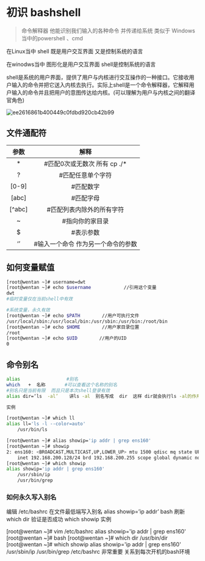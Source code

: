<div style='display: none'>
  Date: 2022-01-15 20:15:35
  LastEditors: gyg
  LastEditTime: 2022-01-15 20:31:17
  FilePath: \test\1_11@bashshell.mm.md
</div>

# 初识 bashshell

> 命令解释器 他能识别我们输入的各种命令 并传递给系统
类似于 Windows 当中的powershell 、cmd

在Linux当中 shell 既是用户交互界面 又是控制系统的语言

在winodws当中 图形化是用户交互界面 shell是控制系统的语言

shell是系统的用户界面，提供了用户与内核进行交互操作的一种接口。它接收用户输入的命令并把它送入内核去执行。实际上shell是一个命令解释器，它解释用户输入的命令并且把用户的意图传达给内核。(可以理解为用户与内核之间的翻译官角色)

![ee2616861b400449c0fdbd920cb42b99](https://s2.loli.net/2022/01/15/GeakCXvFSxTYQPi.png)

## 文件通配符

|  参数  |                解释                |
| :----: | :--------------------------------: |
|   *    | #匹配0次或无数次 所有    cp   ./*  |
|   ?    |         #匹配任意单个字符          |
| [0-9]  |             #匹配数字              |
| [abc]  |             #匹配字母              |
| [^abc] |     #匹配列表内除外的所有字符      |
|   ~    |          #指向你的家目录           |
|   $    |             #表示参数              |
|   ‘’   | #输入一个命令 作为另一个命令的参数 |

## 如何变量赋值

```bash
[root@wentan ~]# username=dwt
[root@wentan ~]# echo $username            //引用这个变量
dwt
#临时变量仅在当前shell中有效

#系统变量，永久有效
[root@wentan ~]# echo $PATH        //用户可执行文件
/usr/local/sbin:/usr/local/bin:/usr/sbin:/usr/bin:/root/bin
[root@wentan ~]# echo $HOME        //用户家目录位置
/root
[root@wentan ~]# echo $UID        //用户的UID
0
```

## 命令别名

```bash
alias                 #别名
which   +  名称       #可以查看这个名称的别名
#别名只是当前有限  而且只是本次shell登录有效  
alias dir=‘ls  -al’    讲ls -al  别名写成  dir  这样 dir就会执行ls -al的作用
```

```bash
实例

[root@wentan ~]# which ll
alias ll='ls -l --color=auto'
    /usr/bin/ls

[root@wentan ~]# alias showip='ip addr | grep ens160'
[root@wentan ~]# showip
2: ens160: <BROADCAST,MULTICAST,UP,LOWER_UP> mtu 1500 qdisc mq state UP group default qlen 1000
    inet 192.168.200.128/24 brd 192.168.200.255 scope global dynamic noprefixroute ens160
[root@wentan ~]# which showip
alias showip='ip addr | grep ens160'
    /usr/sbin/ip
    /usr/bin/grep
```

### 如何永久写入别名

编辑 /etc/bashrc
在文件最低端写入别名 alias showip=’ip addr’
bash  刷新 
which dir 验证是否成功
which showip
实例

[root@wentan ~]# vim /etc/bashrc
alias showip='ip addr | grep ens160'
[root@wentan ~]# bash
[root@wentan ~]# which dir
/usr/bin/dir
[root@wentan ~]# which showip
alias showip='ip addr | grep ens160'
    /usr/sbin/ip
    /usr/bin/grep
/etc/bashrc 非常重要 关系到每次开机的bash环境